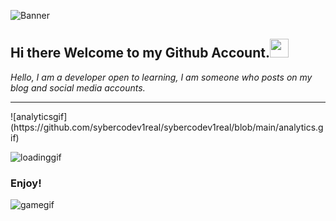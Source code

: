 ![Banner](https://lamachinerie.org/wp-content/uploads/2019/06/github.jpg)
## Hi there Welcome to my Github Account.<img src="https://raw.githubusercontent.com/MartinHeinz/MartinHeinz/master/wave.gif" width="30px">

*Hello, I am a developer open to learning, I am someone who posts on my blog and social media accounts.*
<hr>
  ![analyticsgif](https://github.com/sybercodev1real/sybercodev1real/blob/main/analytics.gif)

![loadinggif](https://github.com/sybercodev1real/sybercodev1real/blob/main/sayacgif.gif)

### Enjoy!
![gamegif](https://github.com/sybercodev1real/sybercodev1real/blob/main/dino.gif)
